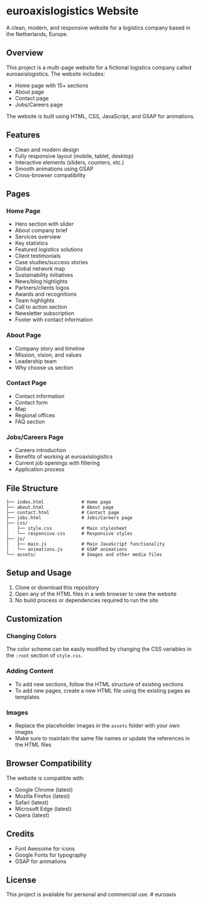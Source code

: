 # euroaxislogistics Website

A clean, modern, and responsive website for a logistics company based in the Netherlands, Europe.

## Overview

This project is a multi-page website for a fictional logistics company called euroaxislogistics. The website includes:

- Home page with 15+ sections
- About page
- Contact page
- Jobs/Careers page

The website is built using HTML, CSS, JavaScript, and GSAP for animations.

## Features

- Clean and modern design
- Fully responsive layout (mobile, tablet, desktop)
- Interactive elements (sliders, counters, etc.)
- Smooth animations using GSAP
- Cross-browser compatibility

## Pages

### Home Page
- Hero section with slider
- About company brief
- Services overview
- Key statistics
- Featured logistics solutions
- Client testimonials
- Case studies/success stories
- Global network map
- Sustainability initiatives
- News/blog highlights
- Partners/clients logos
- Awards and recognitions
- Team highlights
- Call to action section
- Newsletter subscription
- Footer with contact information

### About Page
- Company story and timeline
- Mission, vision, and values
- Leadership team
- Why choose us section

### Contact Page
- Contact information
- Contact form
- Map
- Regional offices
- FAQ section

### Jobs/Careers Page
- Careers introduction
- Benefits of working at euroaxislogistics
- Current job openings with filtering
- Application process

## File Structure

```
├── index.html              # Home page
├── about.html              # About page
├── contact.html            # Contact page
├── jobs.html               # Jobs/Careers page
├── css/
│   ├── style.css           # Main stylesheet
│   └── responsive.css      # Responsive styles
├── js/
│   ├── main.js             # Main JavaScript functionality
│   └── animations.js       # GSAP animations
└── assets/                 # Images and other media files
```

## Setup and Usage

1. Clone or download this repository
2. Open any of the HTML files in a web browser to view the website
3. No build process or dependencies required to run the site

## Customization

### Changing Colors
The color scheme can be easily modified by changing the CSS variables in the `:root` section of `style.css`.

### Adding Content
- To add new sections, follow the HTML structure of existing sections
- To add new pages, create a new HTML file using the existing pages as templates

### Images
- Replace the placeholder images in the `assets` folder with your own images
- Make sure to maintain the same file names or update the references in the HTML files

## Browser Compatibility

The website is compatible with:
- Google Chrome (latest)
- Mozilla Firefox (latest)
- Safari (latest)
- Microsoft Edge (latest)
- Opera (latest)

## Credits

- Font Awesome for icons
- Google Fonts for typography
- GSAP for animations

## License

This project is available for personal and commercial use.
#   e u r o a x i s  
 